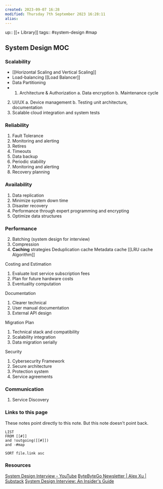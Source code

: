 ```yaml
---
created: 2023-09-07 16:28
modified: Thursday 7th September 2023 16:28:11
alias:
---
```

up:: [[+ Library]]
tags:: #system-design #map

## System Design MOC

### Scalability
- [[Horizontal Scaling and Vertical Scaling]]
- Load-balancing
	 [[Load Balancer]]
- Data Partitioning
- 1. Architecture & Authorization
   a. Data encryption
   b. Maintenance cycle
2. UI/UX
   a. Device management
   b. Testing unit architecture, documentation
3. Scalable cloud integration and system tests
### Reliability
1. Fault Tolerance
2. Monitoring and alerting
3. Retires
4. Timeouts
5. Data backup
4. Periodic stability
5. Monitoring and alerting
6. Recovery planning
### Availability
1. Data replication
2. Minimize system down time
3. Disaster recovery
3. Performance through expert programming and encrypting
4. Optimize data structures
### Performance
2. Batching (system design for interview)
3. Compression
4. **Caching** strategies
	Deduplication cache
	Metadata cache
	[[LRU cache Algorithm]]


Costing and Estimation
1. Evaluate lost service subscription fees
2. Plan for future hardware costs
3. Eventuality computation

Documentation
1. Clearer technical
2. User manual documentation
3. External API design

Migration Plan
1. Technical stack and compatibility
2. Scalability integration
3. Data migration serially


Security
1. Cybersecurity Framework
2. Secure architecture
3. Protection system
4. Service agreements


### Communication
1. Service Discovery
### Links to this page
These notes point directly to this note. But this note doesn't point back.
```dataview
LIST
FROM [[#]]
and !outgoing([[#]])
and -#map

SORT file.link asc
```

### Resources
[System Design Interview - YouTube](https://www.youtube.com/@SystemDesignInterview)
[ByteByteGo Newsletter | Alex Xu | Substack](https://blog.bytebytego.com/)
[System Design Interview: An Insider's Guide](https://drive.google.com/drive/folders/1cxhxtyVJb4Xz2NZ2n56bQO35_RleCnpR)
